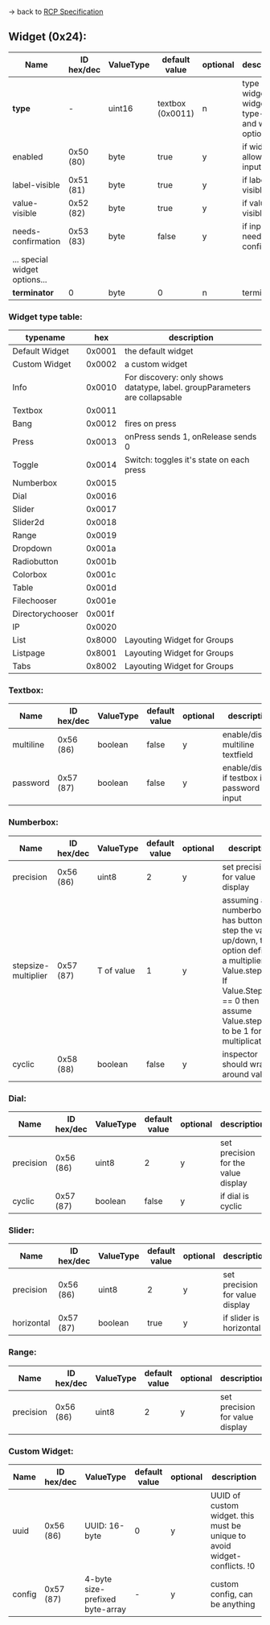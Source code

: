 -> back to [RCP Specification](RCPSpecification.md)

## Widget (0x24):

| Name          | ID hex/dec   | ValueType      | default value   | optional   | description   |
| --------------|--------------|----------------|-----------------|------------|---------------|
| **type** | - | uint16 | textbox (0x0011) | n | type of widget. see widget type-table and widget options
| enabled | 0x50 (80) | byte | true | y | if widget allows user input
| label-visible | 0x51 (81) | byte | true | y | if label is visible
| value-visible | 0x52 (82) | byte | true | y | if value is visible
| needs-confirmation | 0x53 (83) | byte | false | y | if input needs to be confirmed
| ... special widget options... |
| **terminator** | 0 | byte | 0 | n | terminator


### Widget type table:

| typename   | hex   | description
|------------|-------|--------------|
| Default Widget | 0x0001 | the default widget
| Custom Widget | 0x0002 | a custom widget
| Info | 0x0010 | For discovery: only shows datatype, label. groupParameters are collapsable
| Textbox | 0x0011 |
| Bang | 0x0012 | fires on press
| Press | 0x0013 | onPress sends 1, onRelease sends 0
| Toggle | 0x0014 | Switch: toggles it's state on each press
| Numberbox | 0x0015 |
| Dial | 0x0016 |
| Slider | 0x0017 |
| Slider2d | 0x0018 |
| Range | 0x0019 |
| Dropdown | 0x001a |
| Radiobutton | 0x001b |
| Colorbox | 0x001c |
| Table | 0x001d |
| Filechooser | 0x001e |
| Directorychooser | 0x001f |
| IP | 0x0020 |
| List | 0x8000 | Layouting Widget for Groups
| Listpage | 0x8001 | Layouting Widget for Groups
| Tabs | 0x8002 | Layouting Widget for Groups


### Textbox:

| Name          | ID hex/dec   | ValueType      | default value   | optional   | description   |
| --------------|--------------|----------------|-----------------|------------|---------------|
| multiline | 0x56 (86) | boolean | false | y | enable/disable multiline textfield
| password | 0x57 (87) | boolean | false | y | enable/disable if testbox is a password input


### Numberbox:

| Name          | ID hex/dec   | ValueType      | default value   | optional   | description   |
| --------------|--------------|----------------|-----------------|------------|---------------|
| precision | 0x56 (86) | uint8 | 2 | y | set precision for value display
| stepsize-multiplier | 0x57 (87) | T of value | 1 | y | assuming a numberbox has buttons to step the value up/down, this option defines a multiplier for Value.stepsize. If Value.Stepsize == 0 then assume Value.stepsize to be 1 for this multiplication.
| cyclic | 0x58 (88) | boolean | false | y | inspector should wrap around value


### Dial:

| Name          | ID hex/dec   | ValueType      | default value   | optional   | description   |
| --------------|--------------|----------------|-----------------|------------|---------------|
| precision | 0x56 (86) | uint8 | 2 | y | set precision for the value display
| cyclic | 0x57 (87) | boolean | false | y | if dial is cyclic


### Slider:

| Name          | ID hex/dec   | ValueType      | default value   | optional   | description   |
| --------------|--------------|----------------|-----------------|------------|---------------|
| precision | 0x56 (86) | uint8 | 2 | y | set precision for value display
| horizontal | 0x57 (87) | boolean | true | y | if slider is horizontal


### Range:

| Name          | ID hex/dec   | ValueType      | default value   | optional   | description   |
| --------------|--------------|----------------|-----------------|------------|---------------|
| precision | 0x56 (86) | uint8 | 2 | y | set precision for value display

### Custom Widget:

| Name          | ID hex/dec   | ValueType      | default value   | optional   | description   |
| --------------|--------------|----------------|-----------------|------------|---------------|
| uuid          | 0x56 (86) | UUID: 16-byte     | 0 | y | UUID of custom widget. this must be unique to avoid widget-conflicts. !0
| config        | 0x57 (87) | 4-byte size-prefixed byte-array | - | y | custom config, can be anything
